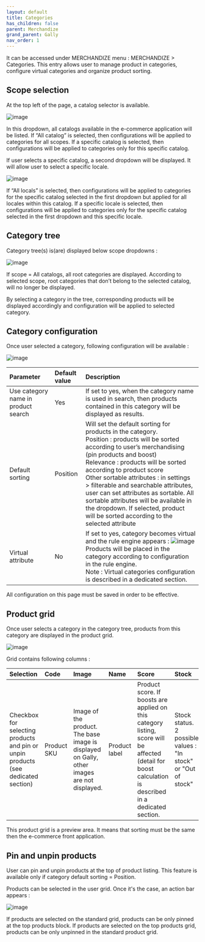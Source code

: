 ```yaml
---
layout: default
title: Categories
has_children: false
parent: Merchandize
grand_parent: Gally
nav_order: 1
---
```


It can be accessed under MERCHANDIZE menu : MERCHANDIZE > Categories.
This entry allows user to manage product in categories, configure virtual categories and organize product sorting.

## Scope selection

At the top left of the page, a catalog selector is available.

![image](https://user-images.githubusercontent.com/98949123/211284767-27d50fe2-c897-406c-afd3-d362bbbdb9bc.png)

In this dropdown, all catalogs available in the e-commerce application will be listed. 
If “All catalog” is selected, then configurations will be applied to categories for all scopes.
If a specific catalog is selected, then configurations will be applied to categories only for this specific catalog.

 If user selects a specific catalog, a second dropdown will be displayed. It will allow user to select a specific locale.

![image](https://user-images.githubusercontent.com/98949123/211284831-5497004c-48ec-4496-8319-a69e67817c13.png)

If “All locals” is selected, then configurations will be applied to categories for the specific catalog selected in the first dropdown but applied for all locales within this catalog.
If a specific locale is selected, then configurations will be applied to categories only for the specific catalog selected in the first dropdown and this specific locale.

## Category tree

Category tree(s) is(are) displayed below scope dropdowns : 

![image](https://user-images.githubusercontent.com/98949123/211284921-b7caa6ed-b4e7-453d-95d8-8229240a015f.png)

If scope = All catalogs, all root categories are displayed. According to selected scope, root categories that don’t belong to the selected catalog, will no longer be displayed.

By selecting a category in the tree, corresponding products will be displayed accordingly and configuration will be applied to selected category.

## Category configuration 

Once user selected a category, following configuration will be available : 

![image](https://user-images.githubusercontent.com/98949123/211284999-8b87e336-1ecf-4398-b5ed-a4faec422f05.png)

|Parameter   | Default value | Description|
|:-------------|:------------------|:------|
|Use category name in product search|Yes|If set to yes, when the category name is used in search, then products contained in this category will be displayed as results.|
|Default sorting|Position|Will set the default sorting for products in the category. <br/> Position : products will be sorted according to user’s merchandising (pin products and boost) <br/> Relevance : products will be sorted according to product score <br/> Other sortable attributes : in settings > filterable and searchable attributes, user can set attributes as sortable. All sortable attributes will be available in the dropdown. If selected, product will be sorted according to the selected attribute|
|Virtual attribute|No|If set to yes, category becomes virtual and the rule engine appears : ![image](https://user-images.githubusercontent.com/98949123/211285081-50b745a1-4619-4b29-9f0b-e535306e072d.png)<br/> Products will be placed in the category according to configuration in the rule engine.<br/>Note : Virtual categories configuration is described in a dedicated section.|

All configuration on this page must be saved in order to be effective.

## Product grid
 
Once user selects a category in the category tree, products from this category are displayed in the product grid.

![image](https://user-images.githubusercontent.com/98949123/211290954-46088219-cf6b-42e1-9eda-a646df11ea05.png)

Grid contains following columns :
 
|Selection |Code |Image |Name |Score |Stock |Price |Display |
|:-------------|:------------------|:------|:------|:------|:------|:------|:------|
|Checkbox for selecting products and pin or unpin products (see dedicated section)|Product SKU|Image of the product. The base image is displayed on Gally, other images are not displayed.|Product label|Product score. If boosts are applied on this category listing, score will be affected (detail for boost calculation is described in a dedicated section.|Stock status. 2 possible values : "In stock" or "Out of stock"|Product price|Switcher allowing to display or hide a in front.|

This product grid is a preview area. It means that sorting must be the same then the e-commerce front application.

## Pin and unpin products

User can pin and unpin products at the top of product listing. 
This feature is available only if category default sorting = Position.

Products can be selected in the user grid. Once it's the case, an action bar appears : 

![image](https://user-images.githubusercontent.com/98949123/211294079-1cbf76a6-4769-4f70-ac86-a422949f4c64.png)

If products are selected on the standard grid, products can be only pinned at the top products block.
If products are selected on the top products grid, products can be only unpinned in the standard product grid.





 
  



